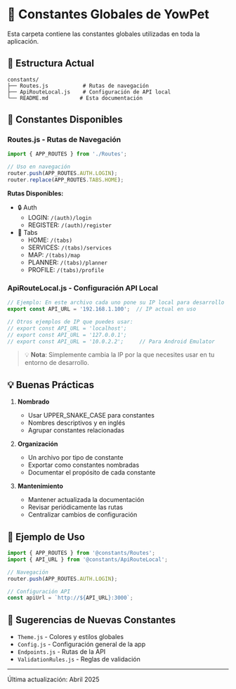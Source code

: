 # 📁 Constantes Globales de YowPet

Esta carpeta contiene las constantes globales utilizadas en toda la aplicación.

## 📂 Estructura Actual

```plaintext
constants/
├── Routes.js           # Rutas de navegación
├── ApiRouteLocal.js    # Configuración de API local
└── README.md          # Esta documentación
```

## 🔑 Constantes Disponibles

### Routes.js - Rutas de Navegación

```javascript
import { APP_ROUTES } from './Routes';

// Uso en navegación
router.push(APP_ROUTES.AUTH.LOGIN);
router.replace(APP_ROUTES.TABS.HOME);
```

**Rutas Disponibles:**

- 🔒 Auth
  - LOGIN: `/(auth)/login`
  - REGISTER: `/(auth)/register`
- 📱 Tabs
  - HOME: `/(tabs)`
  - SERVICES: `/(tabs)/services`
  - MAP: `/(tabs)/map`
  - PLANNER: `/(tabs)/planner`
  - PROFILE: `/(tabs)/profile`

### ApiRouteLocal.js - Configuración API Local

```javascript
// Ejemplo: En este archivo cada uno pone su IP local para desarrollo
export const API_URL = '192.168.1.100';  // IP actual en uso

// Otros ejemplos de IP que puedes usar:
// export const API_URL = 'localhost';
// export const API_URL = '127.0.0.1';
// export const API_URL = '10.0.2.2';     // Para Android Emulator
```

> 💡 **Nota**: Simplemente cambia la IP por la que necesites usar en tu entorno de desarrollo.

## 💡 Buenas Prácticas

1. **Nombrado**
   - Usar UPPER_SNAKE_CASE para constantes
   - Nombres descriptivos y en inglés
   - Agrupar constantes relacionadas

2. **Organización**
   - Un archivo por tipo de constante
   - Exportar como constantes nombradas
   - Documentar el propósito de cada constante

3. **Mantenimiento**
   - Mantener actualizada la documentación
   - Revisar periódicamente las rutas
   - Centralizar cambios de configuración

## 📝 Ejemplo de Uso

```javascript
import { APP_ROUTES } from '@constants/Routes';
import { API_URL } from '@constants/ApiRouteLocal';

// Navegación
router.push(APP_ROUTES.AUTH.LOGIN);

// Configuración API
const apiUrl = `http://${API_URL}:3000`;
```

## 🔄 Sugerencias de Nuevas Constantes

- `Theme.js` - Colores y estilos globales
- `Config.js` - Configuración general de la app
- `Endpoints.js` - Rutas de la API
- `ValidationRules.js` - Reglas de validación

---
Última actualización: Abril 2025
